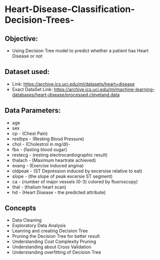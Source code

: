 # Heart-Disease-Classification-Decision-Trees-

## Objective:
* Using Decision Tree model to predict whether a patient has Heart Disease or not

## Dataset used: 
* Link: https://archive.ics.uci.edu/ml/datasets/heart+disease
* Exact DataSet Link: https://archive.ics.uci.edu/ml/machine-learning-databases/heart-disease/processed.cleveland.data

## Data Parameters:
* age
* sex
* cp - (Chest Pain)
* restbps - (Resting Blood Pressure)
* chol - (Cholestrol in mg/dl)-
* fbs - (fasting blood sugar)
* restecg - (resting electrocardiographic result)
* thalach - (Maximum heartrate achieved)
* exang - (Exercise induced angina)
* oldpeak - (ST Depression induced by excersise relative to eat)
* slope - (the slope of peak excersie ST segment)
* ca - (number of major vessels (0-3) colored by fluoroscopy)
* thal - (thalium heart scan)
* hd - (Heart Disease - the predicted attribute)

## Concepts
* Data Cleaning
* Exploratory Data Analysis
* Leanring and creating Decision Tree
* Pruning the Decision Tree for better result
* Understanding Cost Complexity Pruning
* Understanding about Cross Validation
* Understanding overfitting of Decision Tree
